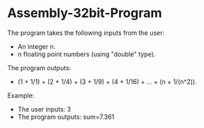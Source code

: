 # Assembly-32bit-Program
The program takes the following inputs from the user:  
* An integer n.  
* n floating point numbers (using "double" type).

The program outputs:  
* (1 + 1/1) + (2 + 1/4) + (3 + 1/9) + (4 + 1/16) + ... + (n + 1/(n^2)).  

Example:  
* The user inputs: 3  
* The program outputs: sum=7.361  
